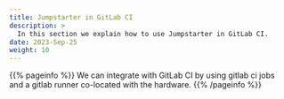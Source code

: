 ```yaml
---
title: Jumpstarter in GitLab CI
description: >
  In this section we explain how to use Jumpstarter in GitLab CI.
date: 2023-Sep-25
weight: 10
---
```


{{% pageinfo %}}
We can integrate with GitLab CI by using gitlab ci jobs and a gitlab runner co-located with the hardware.
{{% /pageinfo %}}
